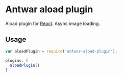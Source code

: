 # Antwar aload plugin

Aload plugin for [React](https://github.com/antwarjs/antwar). Async image loading.

## Usage

```javascript
var aloadPlugin = require('antwar-aload-plugin');

plugins: [
  aloadPlugin()
]
```
